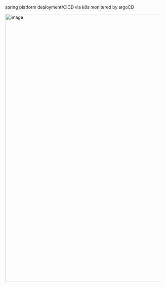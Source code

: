spring platform deployment/CICD via k8s
monitered by argoCD

<img width="1888" height="868" alt="image" src="https://github.com/user-attachments/assets/d1f03afa-8b30-4ac3-a68e-e5dfcc6af3c4" />
